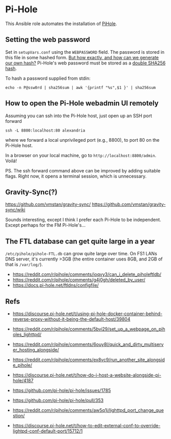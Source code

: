 # Pi-Hole

This Ansible role automates the installation of [PiHole](https://pi-hole.net/).


## Setting the web password

Set in `setupVars.conf` using the `WEBPASSWORD` field.
The password is stored in this file in some hashed form.
[But how exactly, and how can we generate our own hash?](https://github.com/drew-kun/ansible-pihole/blob/0315891ed63e406318c5e33bdcc0443f37e8b396/defaults/main.yml)
Pi-Hole's web password must be stored as a [double SHA256 hash](https://github.com/pi-hole/AdminLTE/blob/master/scripts/pi-hole/php/password.php#L58).

To hash a password supplied from stdin:
```
echo -n P@ssw0rd | sha256sum | awk '{printf "%s",$1 }' | sha256sum
```



## How to open the Pi-Hole webadmin UI remotely

Assuming you can ssh into the Pi-Hole host, just open up an SSH port forward

```
ssh -L 8800:localhost:80 alexandria
```

where we forward a local unprivileged port (e.g., 8800), to port 80 on the Pi-Hole host.

In a browser on your local machine, go to `http://localhost:8800/admin`. Voilá!

PS. The ssh forward command above can be improved by adding suitable flags.
Right now, it opens a terminal session, which is unnecessary.



## Gravity-Sync(?)

https://github.com/vmstan/gravity-sync/
https://github.com/vmstan/gravity-sync/wiki

Sounds interesting, except I think I prefer each Pi-Hole to be independent.
Except perhaps for the FM Pi-Hole's...



## The FTL database can get quite large in a year

`/etc/pihole/pihole-FTL.db` can grow quite large over time.
On FS1 LANs DNS server, it's currently >3GB (the entire container uses 8GB, and
2GB of that is `/var/log/`).

+ https://reddit.com/r/pihole/comments/ioqvy3/can_i_delete_piholeftldb/
+ https://reddit.com/r/pihole/comments/g4j0gh/deleted_by_user/
+ https://docs.pi-hole.net/ftldns/configfile/


## Refs

+ https://discourse.pi-hole.net/t/using-pi-hole-docker-container-behind-reverse-proxy-without-it-being-the-default-host/39804

+ https://reddit.com/r/pihole/comments/5bvi29/set_up_a_webpage_on_piholes_lighttpd/
+ https://reddit.com/r/pihole/comments/6ouy8l/quick_and_dirty_multiserver_hosting_alongside/
+ https://reddit.com/r/pihole/comments/ex8vc9/run_another_site_alongside_pihole/
+ https://discourse.pi-hole.net/t/how-do-i-host-a-website-alongside-pi-hole/4187

+ https://github.com/pi-hole/pi-hole/issues/1785
+ https://github.com/pi-hole/pi-hole/pull/353
+ https://reddit.com/r/pihole/comments/aw5q1j/lighttpd_port_change_question/
+ https://discourse.pi-hole.net/t/how-to-edit-external-conf-to-override-lightpd-conf-default-port/15712/1
